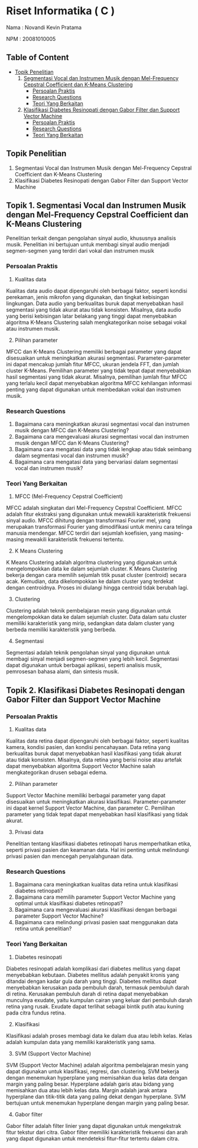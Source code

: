 # **Riset Informatika ( C )**

Nama : Novandi Kevin Pratama

NPM : 20081010005

## Table of Content
- [Topik Penelitian](#topik-penelitian)
  1. [Segmentasi Vocal dan Instrumen Musik dengan Mel-Frequency Cepstral Coefficient dan K-Means Clustering](#topik-1-segmentasi-vocal-dan-instrumen-musik-dengan-mel-frequency-cepstral-coefficient-dan-k-means-clustering)
     - [Persoalan Praktis](#persoalan-praktis)
     - [Research Questions](#research-questions)
     - [Teori Yang Berkaitan](#teori-yang-berkaitan)
  2. [Klasifikasi Diabetes Resinopati dengan Gabor Filter dan Support Vector Machine](#topik-2-klasifikasi-diabetes-resinopati-dengan-gabor-filter-dan-support-vector-machine)
     - [Persoalan Praktis](#persoalan-praktis-1)
     - [Research Questions](#research-questions-1)
     - [Teori Yang Berkaitan](#teori-yang-berkaitan-1)

## Topik Penelitian

1. Segmentasi Vocal dan Instrumen Musik dengan Mel-Frequency Cepstral Coefficient dan K-Means Clustering
2. Klasifikasi Diabetes Resinopati dengan Gabor Filter dan Support Vector Machine

## Topik 1. Segmentasi Vocal dan Instrumen Musik dengan Mel-Frequency Cepstral Coefficient dan K-Means Clustering

Penelitian terkait dengan pengolahan sinyal audio, khususnya analisis musik. Penelitian ini bertujuan untuk membagi sinyal audio menjadi segmen-segmen yang terdiri dari vokal dan instrumen musik

### Persoalan Praktis

1. Kualitas data

Kualitas data audio dapat dipengaruhi oleh berbagai faktor, seperti kondisi perekaman, jenis mikrofon yang digunakan, dan tingkat kebisingan lingkungan. Data audio yang berkualitas buruk dapat menyebabkan hasil segmentasi yang tidak akurat atau tidak konsisten. Misalnya, data audio yang berisi kebisingan latar belakang yang tinggi dapat menyebabkan algoritma K-Means Clustering salah mengkategorikan noise sebagai vokal atau instrumen musik.

2. Pilihan parameter

MFCC dan K-Means Clustering memiliki berbagai parameter yang dapat disesuaikan untuk meningkatkan akurasi segmentasi. Parameter-parameter ini dapat mencakup jumlah fitur MFCC, ukuran jendela FFT, dan jumlah cluster K-Means. Pemilihan parameter yang tidak tepat dapat menyebabkan hasil segmentasi yang tidak akurat. Misalnya, pemilihan jumlah fitur MFCC yang terlalu kecil dapat menyebabkan algoritma MFCC kehilangan informasi penting yang dapat digunakan untuk membedakan vokal dan instrumen musik.

### Research Questions

1. Bagaimana cara meningkatkan akurasi segmentasi vocal dan instrumen musik dengan MFCC dan K-Means Clustering?
2. Bagaimana cara mengevaluasi akurasi segmentasi vocal dan instrumen musik dengan MFCC dan K-Means Clustering?
3. Bagaimana cara mengatasi data yang tidak lengkap atau tidak seimbang dalam segmentasi vocal dan instrumen musik?
4. Bagaimana cara mengatasi data yang bervariasi dalam segmentasi vocal dan instrumen musik?

### Teori Yang Berkaitan

1. MFCC (Mel-Frequency Cepstral Coefficient)

MFCC adalah singkatan dari Mel-Frequency Cepstral Coefficient. MFCC adalah fitur ekstraksi yang digunakan untuk mewakili karakteristik frekuensi sinyal audio. MFCC dihitung dengan transformasi Fourier mel, yang merupakan transformasi Fourier yang dimodifikasi untuk meniru cara telinga manusia mendengar. MFCC terdiri dari sejumlah koefisien, yang masing-masing mewakili karakteristik frekuensi tertentu.

2. K Means Clustering

K Means Clustering adalah algoritma clustering yang digunakan untuk mengelompokkan data ke dalam sejumlah cluster. K Means Clustering bekerja dengan cara memilih sejumlah titik pusat cluster (centroid) secara acak. Kemudian, data dikelompokkan ke dalam cluster yang terdekat dengan centroidnya. Proses ini diulangi hingga centroid tidak berubah lagi.

3. Clustering

Clustering adalah teknik pembelajaran mesin yang digunakan untuk mengelompokkan data ke dalam sejumlah cluster. Data dalam satu cluster memiliki karakteristik yang mirip, sedangkan data dalam cluster yang berbeda memiliki karakteristik yang berbeda.

4. Segmentasi

Segmentasi adalah teknik pengolahan sinyal yang digunakan untuk membagi sinyal menjadi segmen-segmen yang lebih kecil. Segmentasi dapat digunakan untuk berbagai aplikasi, seperti analisis musik, pemrosesan bahasa alami, dan sintesis musik.

## Topik 2. Klasifikasi Diabetes Resinopati dengan Gabor Filter dan Support Vector Machine

### Persoalan Praktis

1. Kualitas data

Kualitas data retina dapat dipengaruhi oleh berbagai faktor, seperti kualitas kamera, kondisi pasien, dan kondisi pencahayaan. Data retina yang berkualitas buruk dapat menyebabkan hasil klasifikasi yang tidak akurat atau tidak konsisten. Misalnya, data retina yang berisi noise atau artefak dapat menyebabkan algoritma Support Vector Machine salah mengkategorikan drusen sebagai edema.

2. Pilihan parameter

Support Vector Machine memiliki berbagai parameter yang dapat disesuaikan untuk meningkatkan akurasi klasifikasi. Parameter-parameter ini dapat kernel Support Vector Machine, dan parameter C. Pemilihan parameter yang tidak tepat dapat menyebabkan hasil klasifikasi yang tidak akurat.

3. Privasi data

Penelitian tentang klasifikasi diabetes retinopati harus memperhatikan etika, seperti privasi pasien dan keamanan data. Hal ini penting untuk melindungi privasi pasien dan mencegah penyalahgunaan data.

### Research Questions

1. Bagaimana cara meningkatkan kualitas data retina untuk klasifikasi diabetes retinopati?
2. Bagaimana cara memilih parameter Support Vector Machine yang optimal untuk klasifikasi diabetes retinopati?
3. Bagaimana cara mengevaluasi akurasi klasifikasi dengan berbagai parameter Support Vector Machine?
4. Bagaimana cara melindungi privasi pasien saat menggunakan data retina untuk penelitian?

### Teori Yang Berkaitan

1. Diabetes resinopati

Diabetes resinopati adalah komplikasi dari diabetes mellitus yang dapat menyebabkan kebutaan. Diabetes mellitus adalah penyakit kronis yang ditandai dengan kadar gula darah yang tinggi. Diabetes mellitus dapat menyebabkan kerusakan pada pembuluh darah, termasuk pembuluh darah di retina. Kerusakan pembuluh darah di retina dapat menyebabkan munculnya exudate, yaitu kumpulan cairan yang keluar dari pembuluh darah retina yang rusak. Exudate dapat terlihat sebagai bintik putih atau kuning pada citra fundus retina.

2. Klasifikasi

Klasifikasi adalah proses membagi data ke dalam dua atau lebih kelas. Kelas adalah kumpulan data yang memiliki karakteristik yang sama.

3. SVM (Support Vector Machine)

SVM (Support Vector Machine) adalah algoritma pembelajaran mesin yang dapat digunakan untuk klasifikasi, regresi, dan clustering. SVM bekerja dengan menemukan hyperplane yang memisahkan dua kelas data dengan margin yang paling besar. Hyperplane adalah garis atau bidang yang memisahkan dua atau lebih kelas data. Margin adalah jarak antara hyperplane dan titik-titik data yang paling dekat dengan hyperplane. SVM bertujuan untuk menemukan hyperplane dengan margin yang paling besar.

4. Gabor filter

Gabor filter adalah filter linier yang dapat digunakan untuk mengekstrak fitur tekstur dari citra. Gabor filter memiliki karakteristik frekuensi dan arah yang dapat digunakan untuk mendeteksi fitur-fitur tertentu dalam citra.
